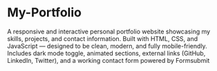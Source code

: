 # My-Portfolio
A responsive and interactive personal portfolio website showcasing my skills, projects, and contact information. Built with HTML, CSS, and JavaScript — designed to be clean, modern, and fully mobile-friendly.  Includes dark mode toggle, animated sections, external links (GitHub, LinkedIn, Twitter), and a working contact form powered by Formsubmit

